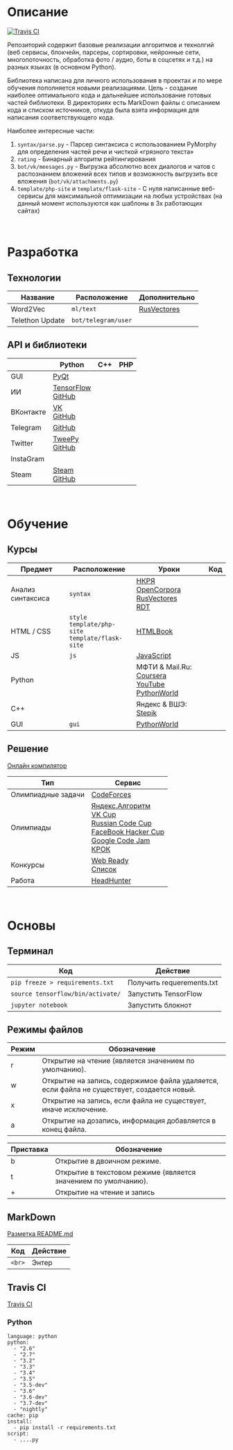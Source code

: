 # Описание
[![Travis CI](https://travis-ci.org/kosyachniy/dev.svg?branch=master)](https://travis-ci.org/kosyachniy/dev/)

Репозиторий содержит базовые реализации алгоритмов и технолгий (веб сервисы, блокчейн, парсеры, сортировки, нейронные сети, многопоточность, обработка фото / аудио, боты в соцсетях и т.д.) на разных языках (в основном Python).

Библиотека написана для личного использования в проектах и по мере обучения пополняется новыми реализациями. Цель - создание наиболее оптимального кода и дальнейшее использование готовых частей библиотеки. В директориях есть MarkDown файлы с описанием кода и списком источников, откуда была взята информация для написания соответствующего кода.

Наиболее интересные части:
1. ``` syntax/parse.py ``` - Парсер синтаксиса с использованием PyMorphy для определения частей речи и чисткой «грязного текста»
2. ``` rating ``` - Бинарный алгоритм рейтингирования
3. ``` bot/vk/meesages.py ``` - Выгрузка абсолютно всех диалогов и чатов с распознанием вложений всех типов и возможность выгрузить все вложения (``` bot/vk/attachments.py ```)
4. ``` template/php-site ``` и ``` template/flask-site ``` - С нуля написанные веб-сервисы для максимальной оптимизации на любых устройствах (на данный момент используются как шаблоны в 3х работающих сайтах)

<br>

# Разработка
Технологии
---
Название | Расположение | Дополнительно
---|---|---
Word2Vec | ``` ml/text ``` | [RusVectores](http://rusvectores.org/ru/)
Telethon Update | ``` bot/telegram/user ``` |

API и библиотеки
---
&nbsp; | Python | C++ | PHP
---|---|---|---
GUI | [PyQt](http://pyqt.sourceforge.net/Docs/PyQt5/) |  |
ИИ | [TensorFlow](https://www.tensorflow.org/api_docs/python/)<br>[GitHub](https://github.com/tensorflow/tensorflow) |  |
ВКонтакте | [VK](https://vk.com/dev/methods)<br>[GitHub](https://github.com/python273/vk_api) |  |
Telegram | [GitHub](https://github.com/eternnoir/pyTelegramBotAPI) |  |
Twitter | [TweePy](http://docs.tweepy.org/en/v3.5.0/api.html)<br>[GitHub](https://github.com/tweepy/tweepy) |  |
InstaGram |  |  |
Steam | [Steam](http://steam.readthedocs.io/en/latest/user_guide.html)<br>[GitHub](https://github.com/ValvePython/steam) |  |

<br>

# Обучение
Курсы
---
Предмет | Расположение | Уроки | Код
---|---|---|---
Анализ синтаксиса | ``` syntax ``` | [НКРЯ](http://www.ruscorpora.ru/)<br>[OpenCorpora](http://opencorpora.org/?page=downloads)<br>[RusVectores](http://rusvectores.org/ru/calculator/)<br>[RDT](https://nlpub.ru/Russian_Distributional_Thesaurus) |
HTML / CSS  | ``` style ``` <br> ``` template/php-site ``` <br> ``` template/flask-site ``` | [HTMLBook](http://htmlbook.ru/) |
JS | ``` js ``` | [JavaScript](http://learn.javascript.ru/) |
Python |  | МФТИ & Mail.Ru: [Coursera](https://www.coursera.org/learn/programming-in-python/home/welcome) <br> [YouTube](https://www.youtube.com/watch?list=PL1A2CSdiySGIPxpSlgzsZiWDavYTAx61d&time_continue=3&v=CkIrizsP64c) <br> [PythonWorld](https://pythonworld.ru/samouchitel-python) |
C++ |  | Яндекс & ВШЭ: [Stepik](https://stepik.org/course/363/syllabus) |
GUI | ``` gui ``` | [PythonWorld](https://pythonworld.ru/gui) |


Решение
---
[Онлайн компилятор](http://ideone.com/)

Тип | Сервис
---|---
Олимпиадные задачи | [CodeForces](http://codeforces.com/problemset)
Олимпиады | [Яндекс.Алгоритм](https://academy.yandex.ru/events/algorithm/)<br>[VK Cup](http://codeforces.com/vkcup2017)<br>[Russian Code Cup](http://www.russiancodecup.ru/ru/)<br>[FaceBook Hacker Cup](https://ru.wikipedia.org/wiki/Facebook_Hacker_Cup)<br>[Google Code Jam](https://code.google.com/codejam/)<br>[КРОК](https://www.croc.ru/vacancy/students/detail/61353/)
Конкурсы | [Web Ready](http://www.gotech.vc/)<br>[Список](https://habrahabr.ru/company/ingria_startup/blog/138718/)
Работа | [HeadHunter](https://spb.hh.ru/search/vacancy?text=python&area=2)

<br>

# Основы
Терминал
---
Код | Действие
---|---
``` pip freeze > requirements.txt ``` | Получить requerements.txt
``` source tensorflow/bin/activate/ ``` | Запустить TensorFlow
``` jupyter notebook ``` | Запустить блокнот

Режимы файлов
---
Режим | Обозначение
---|---
r | Открытие на чтение (является значением по умолчанию).
w | Открытие на запись, содержимое файла удаляется, если файла не существует, создается новый.
x | Открытие на запись, если файла не существует, иначе исключение.
a | Открытие на дозапись, информация добавляется в конец файла.

Приставка | Обозначение
---|---
b | Открытие в двоичном режиме.
t | Открытие в текстовом режиме (является значением по умолчанию).
\+ | Открытие на чтение и запись

MarkDown
---
[Разметка README.md](http://coddism.com/zametki/razmetka_readmemd_v_github)

Код | Действие
---|---
``` <br> ``` | Энтер

Travis CI
---
[Travis CI](https://travis-ci.org/kosyachniy/dev/)

### Python
```
language: python
python:
  - "2.6"
  - "2.7"
  - "3.2"
  - "3.3"
  - "3.4"
  - "3.5"
  - "3.5-dev"
  - "3.6"
  - "3.6-dev"
  - "3.7-dev"
  - "nightly"
cache: pip
install:
  - pip install -r requirements.txt
script:
  - ....py
```
